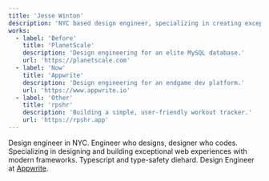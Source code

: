 ```yaml
---
title: 'Jesse Winton'
description: 'NYC based design engineer, specializing in creating exceptional web experiences with modern frameworks.'
works:
  - label: 'Before'
    title: 'PlanetScale'
    description: 'Design engineering for an elite MySQL database.'
    url: 'https://planetscale.com'
  - label: 'Now'
    title: 'Appwrite'
    description: 'Design engineering for an endgame dev platform.'
    url: 'https://www.appwrite.io'
  - label: 'Other'
    title: 'rpshr'
    description: 'Building a simple, user-friendly workout tracker.'
    url: 'https://rpshr.app'
---
```


Design engineer in NYC. Engineer who designs, designer who codes. Specializing in designing and building exceptional web experiences with modern frameworks. Typescript and type-safety diehard. Design Engineer at [Appwrite](https://appwrite.io).

